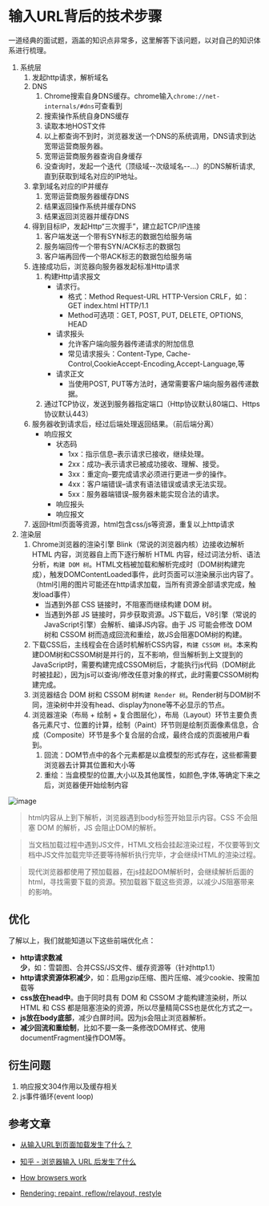 # 输入URL背后的技术步骤

一道经典的面试题，涵盖的知识点非常多，这里解答下该问题，以对自己的知识体系进行梳理。

1. 系统层
    1. 发起http请求，解析域名
    1. DNS
        1. Chrome搜索自身DNS缓存。chrome输入`chrome://net-internals/#dns`可查看到
        1. 搜索操作系统自身DNS缓存
        1. 读取本地HOST文件
        1. 以上都查询不到时，浏览器发送一个DNS的系统调用，DNS请求到达宽带运营商服务器。
        1. 宽带运营商服务器查询自身缓存
        1. 没查询时，发起一个迭代（顶级域--次级域名--...）的DNS解析请求,直到获取到域名对应的IP地址。
    1. 拿到域名对应的IP并缓存
        1. 宽带运营商服务器缓存DNS
        1. 结果返回操作系统并缓存DNS
        1. 结果返回浏览器并缓存DNS
    1. 得到目标IP，发起Http“三次握手”，建立起TCP/IP连接
        1. 客户端发送一个带有SYN标志的数据包给服务端
        1. 服务端回传一个带有SYN/ACK标志的数据包
        1. 客户端再回传一个带ACK标志的数据包给服务端
    1. 连接成功后，浏览器向服务器发起标准Http请求
        1. 构建Http请求报文
            * 请求行。
                * 格式：Method Request-URL HTTP-Version CRLF，如：GET index.html HTTP/1.1
                * Method可选项：GET, POST, PUT, DELETE, OPTIONS, HEAD
            * 请求报头
                * 允许客户端向服务器传递请求的附加信息
                * 常见请求报头：Content-Type, Cache-Control,CookieAccept-Encoding,Accept-Language,等
            * 请求正文
                * 当使用POST, PUT等方法时，通常需要客户端向服务器传递数据。
        1. 通过TCP协议，发送到服务器指定端口（Http协议默认80端口、Https协议默认443）
    1. 服务器收到请求后，经过后端处理返回结果。（前后端分离）
        * 响应报文
            * 状态码
                * 1xx：指示信息–表示请求已接收，继续处理。
                * 2xx：成功–表示请求已被成功接收、理解、接受。
                * 3xx：重定向–要完成请求必须进行更进一步的操作。
                * 4xx：客户端错误–请求有语法错误或请求无法实现。
                * 5xx：服务器端错误–服务器未能实现合法的请求。
            * 响应报头
            * 响应报文
    1. 返回Html页面等资源，html包含css/js等资源，重复以上http请求
1. 渲染层
    1. Chrome浏览器的渲染引擎 Blink（常说的浏览器内核）边接收边解析 HTML 内容，浏览器自上而下逐行解析 HTML 内容，经过词法分析、语法分析，`构建 DOM 树`。HTML文档被加载和解析完成时（DOM树构建完成），触发DOMContentLoaded事件，此时页面可以渲染展示出内容了。（html引用的图片可能还在http请求加载，当所有资源全部请求完成，触发load事件）
        * 当遇到外部 CSS 链接时，不阻塞而继续构建 DOM 树。
        * 当遇到外部 JS 链接时，异步获取资源。JS下载后，V8引擎（常说的JavaScript引擎）会解析、编译JS内容。由于 JS 可能会修改 DOM 树和 CSSOM 树而造成回流和重绘，故JS会阻塞DOM树的构建。
    1. 下载CSS后，主线程会在合适时机解析CSS内容，`构建 CSSOM 树`。本来构建DOM树和CSSOM树是并行的，互不影响，但当解析到上文提到的JavaScript时，需要构建完成CSSOM树后，才能执行js代码（DOM树此时被挂起），因为js可以查询/修改任意对象的样式，此时需要CSSOM树构建完成。
    1. 浏览器结合 DOM 树和 CSSOM 树`构建 Render 树`。Render树与DOM树不同，渲染树中并没有head、display为none等不必显示的节点。
    1. 浏览器渲染（布局 + 绘制 + 复合图层化），布局（Layout）环节主要负责各元素尺寸、位置的计算，绘制（Paint）环节则是绘制页面像素信息，合成（Composite）环节是多个复合层的合成，最终合成的页面被用户看到。
        1. 回流：DOM节点中的各个元素都是以盒模型的形式存在，这些都需要浏览器去计算其位置和大小等
        2. 重绘：当盒模型的位置,大小以及其他属性，如颜色,字体,等确定下来之后，浏览器便开始绘制内容

![image](https://user-images.githubusercontent.com/6310131/55704761-927a2b00-5a0f-11e9-83c5-28bd475bdcc1.png)

> html内容从上到下解析，浏览器遇到body标签开始显示内容。CSS 不会阻塞 DOM 的解析，JS 会阻止DOM的解析。

> 当文档加载过程中遇到JS文件，HTML文档会挂起渲染过程，不仅要等到文档中JS文件加载完毕还要等待解析执行完毕，才会继续HTML的渲染过程。

> 现代浏览器都使用了预加载器，在js挂起DOM解析时，会继续解析后面的html，寻找需要下载的资源。预加载器下载这些资源，以减少JS阻塞带来的影响。

## 优化

了解以上，我们就能知道以下这些前端优化点：

* **http请求数减少**，如：雪碧图、合并CSS/JS文件、缓存资源等（针对http1.1）
* **http请求资源体积减少**，如：启用gzip压缩、图片压缩、减少cookie、按需加载等
* **css放在head中**。由于同时具有 DOM 和 CSSOM 才能构建渲染树，所以HTML 和 CSS 都是阻塞渲染的资源，所以尽量精简CSS也是优化方式之一。
* **js放在body底部**，减少白屏时间。因为js会阻止浏览器解析。
* **减少回流和重绘制**，比如不要一条一条修改DOM样式、使用documentFragment操作DOM等。

## 衍生问题

1. 响应报文304作用以及缓存相关
1. js事件循环(event loop)

## 参考文章

* [从输入URL到页面加载发生了什么？](https://segmentfault.com/a/1190000006879700)

* [知乎 - 浏览器输入 URL 后发生了什么](https://zhuanlan.zhihu.com/p/43369093)

* [How browsers work](http://taligarsiel.com/Projects/howbrowserswork1.htm)

* [Rendering: repaint, reflow/relayout, restyle](http://www.phpied.com/rendering-repaint-reflowrelayout-restyle/)